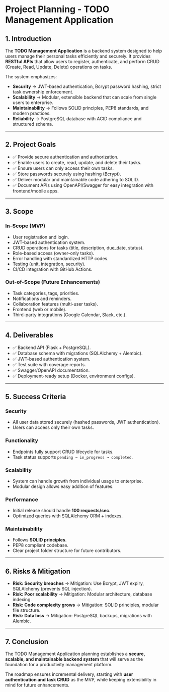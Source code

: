 # Project Planning - TODO Management Application

## 1. Introduction
The **TODO Management Application** is a backend system designed to help users manage their personal tasks efficiently and securely.
It provides **RESTful APIs** that allow users to register, authenticate, and perform CRUD (Create, Read, Update, Delete) operations on tasks.

The system emphasizes:
- **Security** → JWT-based authentication, Bcrypt password hashing, strict task ownership enforcement.
- **Scalability** → Modular, extensible backend that can scale from single users to enterprise.
- **Maintainability** → Follows SOLID principles, PEP8 standards, and modern practices.
- **Reliability** → PostgreSQL database with ACID compliance and structured schema.

---

## 2. Project Goals
- ✅ Provide secure authentication and authorization.
- ✅ Enable users to create, read, update, and delete their tasks.
- ✅ Ensure users can only access their own tasks.
- ✅ Store passwords securely using hashing (Bcrypt).
- ✅ Deliver modular and maintainable code adhering to SOLID.
- ✅ Document APIs using OpenAPI/Swagger for easy integration with frontend/mobile apps.

---

## 3. Scope
### In-Scope (MVP)
- User registration and login.
- JWT-based authentication system.
- CRUD operations for tasks (title, description, due_date, status).
- Role-based access (owner-only tasks).
- Error handling with standardized HTTP codes.
- Testing (unit, integration, security).
- CI/CD integration with GitHub Actions.

### Out-of-Scope (Future Enhancements)
- Task categories, tags, priorities.
- Notifications and reminders.
- Collaboration features (multi-user tasks).
- Frontend (web or mobile).
- Third-party integrations (Google Calendar, Slack, etc.).

---

## 4. Deliverables
- ✅ Backend API (Flask + PostgreSQL).
- ✅ Database schema with migrations (SQLAlchemy + Alembic).
- ✅ JWT-based authentication system.
- ✅ Test suite with coverage reports.
- ✅ Swagger/OpenAPI documentation.
- ✅ Deployment-ready setup (Docker, environment configs).

---

## 5. Success Criteria
### Security
- All user data stored securely (hashed passwords, JWT authentication).
- Users can access only their own tasks.

### Functionality
- Endpoints fully support CRUD lifecycle for tasks.
- Task status supports `pending → in_progress → completed`.

### Scalability
- System can handle growth from individual usage to enterprise.
- Modular design allows easy addition of features.

### Performance
- Initial release should handle **100 requests/sec**.
- Optimized queries with SQLAlchemy ORM + indexes.

### Maintainability
- Follows **SOLID principles**.
- PEP8 compliant codebase.
- Clear project folder structure for future contributors.

---

## 6. Risks & Mitigation
- **Risk: Security breaches** → Mitigation: Use Bcrypt, JWT expiry, SQLAlchemy (prevents SQL injection).
- **Risk: Poor scalability** → Mitigation: Modular architecture, database indexing.
- **Risk: Code complexity grows** → Mitigation: SOLID principles, modular file structure.
- **Risk: Data loss** → Mitigation: PostgreSQL backups, migrations with Alembic.

---

## 7. Conclusion
The TODO Management Application planning establishes a **secure, scalable, and maintainable backend system** that will serve as the foundation for a productivity management platform.

The roadmap ensures incremental delivery, starting with **user authentication and task CRUD** as the MVP, while keeping extensibility in mind for future enhancements.
